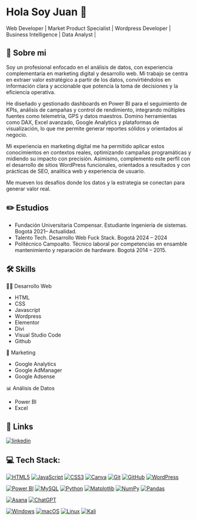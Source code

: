 
# Hola Soy Juan 👋

Web Developer | Market Product Specialist | Wordpress Developer | Business Intelligence | Data Analyst |


## 🚀 Sobre mi

Soy un profesional enfocado en el análisis de datos, con experiencia complementaria en marketing digital y desarrollo web. Mi trabajo se centra en extraer valor estratégico a partir de los datos, convirtiéndolos en información clara y accionable que potencia la toma de decisiones y la eficiencia operativa.

He diseñado y gestionado dashboards en Power BI para el seguimiento de KPIs, análisis de campañas y control de rendimiento, integrando múltiples fuentes como telemetría, GPS y datos maestros. Domino herramientas como DAX, Excel avanzado, Google Analytics y plataformas de visualización, lo que me permite generar reportes sólidos y orientados al negocio.

Mi experiencia en marketing digital me ha permitido aplicar estos conocimientos en contextos reales, optimizando campañas programáticas y midiendo su impacto con precisión. Asimismo, complemento este perfil con el desarrollo de sitios WordPress funcionales, orientados a resultados y con prácticas de SEO, analítica web y experiencia de usuario.

Me mueven los desafíos donde los datos y la estrategia se conectan para generar valor real.

## ✏️ Estudios

- Fundación Universitaria Compensar. Estudiante Ingeniería de sistemas. Bogotá 2021– Actualidad.
- Talento Tech. Desarrollo Web Fuck Stack. Bogotá 2024 – 2024
- Politécnico Campoalto. Técnico laboral por competencias en ensamble mantenimiento y reparación de hardware. Bogotá 2014 – 2015.


## 🛠 Skills

🧑‍💻 Desarrollo Web 

- HTML
- CSS
- Javascript
- Wordpress
- Elementor
- Divi
- Visual Studio Code
- Github

📢 Marketing 

- Google Analytics
- Google AdManager
- Google Adsense

📊 Análisis de Datos

- Power BI
- Excel


## 🔗 Links

[![linkedin](https://img.shields.io/badge/linkedin-0A66C2?style=for-the-badge&logo=linkedin&logoColor=white)](https://www.linkedin.com/in/juan-d-zuniga/)

## 💻 Tech Stack:

[![HTML5](https://img.shields.io/badge/html5-%23E34F26.svg?style=for-the-badge&logo=html5&logoColor=white)](#)
[![JavaScript](https://img.shields.io/badge/JavaScript-F7DF1E?style=for-the-badge&logo=javascript&logoColor=black)](#)
[![CSS3](https://img.shields.io/badge/CSS3-1572B6?style=for-the-badge&logo=css3&logoColor=white)](#)
[![Canva](https://img.shields.io/badge/Canva-00C4CC?style=for-the-badge&logo=canva&logoColor=white)](#)
[![Git](https://img.shields.io/badge/Git-F05032?style=for-the-badge&logo=git&logoColor=white)](#)
[![GitHub](https://img.shields.io/badge/GitHub-181717?style=for-the-badge&logo=github&logoColor=white)](#)
[![WordPress](https://img.shields.io/badge/WordPress-%23117AC1.svg?style=for-the-badge&logo=wordpress&logoColor=white)](#)

[![Power BI](https://img.shields.io/badge/Power_BI-F2C811?style=for-the-badge&logo=powerbi&logoColor=black)](#)
[![MySQL](https://img.shields.io/badge/MySQL-4479A1?style=for-the-badge&logo=mysql&logoColor=white)](#)
[![Python](https://img.shields.io/badge/Python-3776AB?style=for-the-badge&logo=python&logoColor=white)](#)
[![Matplotlib](https://img.shields.io/badge/Matplotlib-003366?style=for-the-badge&logo=matplotlib&logoColor=white)](#)
[![NumPy](https://img.shields.io/badge/Numpy-013243?style=for-the-badge&logo=numpy&logoColor=white)](#)
[![Pandas](https://img.shields.io/badge/Pandas-150458?style=for-the-badge&logo=pandas&logoColor=white)](#)

[![Asana](https://img.shields.io/badge/asana-F06A6A.svg?style=for-the-badge&logo=asana&logoColor=white)](#)
[![ChatGPT](https://img.shields.io/badge/chatGPT-74aa9c?style=for-the-badge&logo=openai&logoColor=white)](#)


[![Windows](https://img.shields.io/badge/Windows-0078D6?style=for-the-badge&logo=windows&logoColor=white)](#)
[![macOS](https://img.shields.io/badge/mac%20os-000000?style=for-the-badge&logo=macos&logoColor=F0F0F0)](#)
[![Linux](https://img.shields.io/badge/Linux-FCC624?style=for-the-badge&logo=linux&logoColor=black)](#)
[![Kali](https://img.shields.io/badge/Kali-268BEE?style=for-the-badge&logo=kalilinux&logoColor=white)](#)

    
